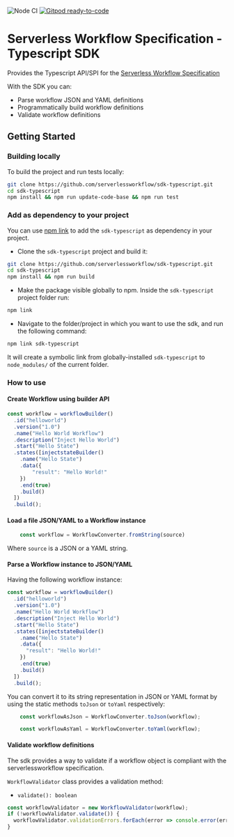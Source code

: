 ![Node CI](https://github.com/serverlessworkflow/sdk-typescript/workflows/Node%20CI/badge.svg) [![Gitpod ready-to-code](https://img.shields.io/badge/Gitpod-ready--to--code-blue?logo=gitpod)](https://gitpod.io/#https://github.com/serverlessworkflow/sdk-typescript)

# Serverless Workflow Specification - Typescript SDK

Provides the Typescript API/SPI for the [Serverless Workflow Specification](https://github.com/serverlessworkflow/specification)


With the SDK you can:
* Parse workflow JSON and YAML definitions
* Programmatically build workflow definitions
* Validate workflow definitions

## Getting Started


### Building locally

To build the project and run tests locally:

```sh
git clone https://github.com/serverlessworkflow/sdk-typescript.git
cd sdk-typescript
npm install && npm run update-code-base && npm run test
```


### Add as dependency to your project
You can use [npm link](https://docs.npmjs.com/cli/v7/commands/npm-link) to add the `sdk-typescript` 
as dependency in your project.

- Clone the `sdk-typescript` project and build it:
```sh
git clone https://github.com/serverlessworkflow/sdk-typescript.git
cd sdk-typescript
npm install && npm run build
```

- Make the package visible globally to npm. Inside the `sdk-typescript` project folder run: 
```sh
npm link
```

- Navigate to the folder/project in which you want to use the sdk, and run the following command: 
```sh
npm link sdk-typescript
```

It will create a symbolic link from globally-installed `sdk-typescript` to `node_modules/` of the current folder.


### How to use

#### Create Workflow using builder API

```typescript
const workflow = workflowBuilder()
  .id("helloworld")
  .version("1.0")
  .name("Hello World Workflow")
  .description("Inject Hello World")
  .start("Hello State")
  .states([injectstateBuilder()
    .name("Hello State")
    .data({
        "result": "Hello World!"
    })
    .end(true)
    .build()
  ])
  .build();
```

#### Load a file JSON/YAML to a Workflow instance

```typescript
    const workflow = WorkflowConverter.fromString(source)
```
Where `source` is a JSON or a YAML string.



#### Parse a Workflow instance to JSON/YAML

Having the following workflow instance:

```typescript
const workflow = workflowBuilder()
  .id("helloworld")
  .version("1.0")
  .name("Hello World Workflow")
  .description("Inject Hello World")
  .start("Hello State")
  .states([injectstateBuilder()
    .name("Hello State")
    .data({
      "result": "Hello World!"
    })
    .end(true)
    .build()
  ])
  .build();
```

You can convert it to its string representation in JSON or YAML format 
by using the static methods `toJson` or `toYaml` respectively:

```typescript
    const workflowAsJson = WorkflowConverter.toJson(workflow);
```

```typescript
    const workflowAsYaml = WorkflowConverter.toYaml(workflow);
```

#### Validate workflow definitions

The sdk provides a way to validate if a workflow object is compliant with the serverlessworkflow specification.

`WorkflowValidator` class provides a validation method: 

- `validate(): boolean`

```typescript
const workflowValidator = new WorkflowValidator(workflow);
if (!workflowValidator.validate()) {
  workflowValidator.validationErrors.forEach(error => console.error(error.message));
}
```